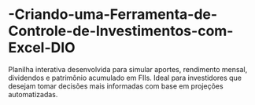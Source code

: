 # -Criando-uma-Ferramenta-de-Controle-de-Investimentos-com-Excel-DIO
Planilha interativa desenvolvida para simular aportes, rendimento mensal, dividendos e patrimônio acumulado em FIIs. Ideal para investidores que desejam tomar decisões mais informadas com base em projeções automatizadas.

